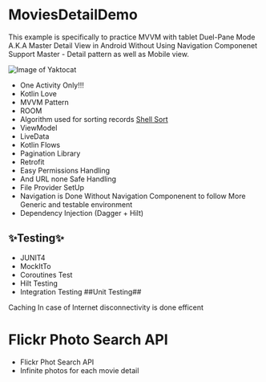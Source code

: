 # MoviesDetailDemo
This example is specifically to practice MVVM with tablet Duel-Pane Mode A.K.A Master Detail View in Android Without Using Navigation Componenet
Support Master - Detail pattern as well as Mobile view.

![Image of Yaktocat](https://github.com/Zulqurnain/MoviesDetailDemo/blob/main/graphics/untitled.gif)


- One Activity Only!!!
- Kotlin Love
- MVVM Pattern
- ROOM
- Algorithm used for sorting records [Shell Sort](https://en.wikipedia.org/wiki/Shellsort)
- ViewModel
- LiveData
- Kotlin Flows
- Pagination Library
- Retrofit
- Easy Permissions Handling
- And URL none Safe Handling
- File Provider SetUp
- Navigation is Done Without Navigation Componenent to follow More Generic and testable environment
- Dependency Injection (Dagger + Hilt)

✨Testing✨
 ---
 - JUNIT4
 - MockItTo
 - Coroutines Test
 - Hilt Testing
 - Integration Testing
 ##Unit Testing##
 
 Caching In case of Internet disconnectivity is done efficent
 
 # Flickr Photo Search API
 - Flickr Phot Search API
 - Infinite photos for each movie detail
